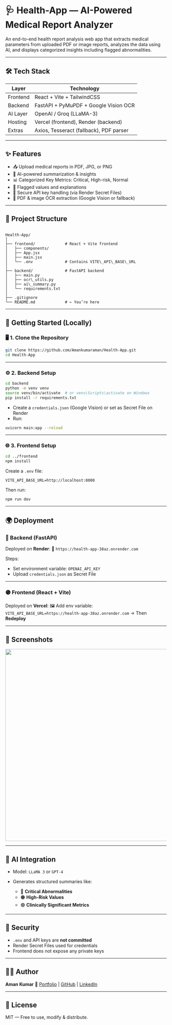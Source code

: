 # 🩺 Health-App — AI-Powered Medical Report Analyzer

An end-to-end health report analysis web app that extracts medical parameters from uploaded PDF or image reports, analyzes the data using AI, and displays categorized insights including flagged abnormalities.

---

## 🛠️ Tech Stack

| Layer     | Technology                 |
|-----------|----------------------------|
| Frontend  | React + Vite + TailwindCSS |
| Backend   | FastAPI + PyMuPDF + Google Vision OCR |
| AI Layer  | OpenAI / Groq (LLaMA-3)     |
| Hosting   | Vercel (frontend), Render (backend) |
| Extras    | Axios, Tesseract (fallback), PDF parser |

---

## ✨ Features

- 📤 Upload medical reports in PDF, JPG, or PNG
- 🧠 AI-powered summarization & insights
- 📊 Categorized Key Metrics: Critical, High-risk, Normal
- 📌 Flagged values and explanations
- 🔐 Secure API key handling (via Render Secret Files)
- 🧾 PDF & image OCR extraction (Google Vision or fallback)

---

## 📂 Project Structure

```

Health-App/
│
├── frontend/             # React + Vite frontend
│   ├── components/
│   ├── App.jsx
│   ├── main.jsx
│   └── .env              # Contains VITE\_API\_BASE\_URL
│
├── backend/              # FastAPI backend
│   ├── main.py
│   ├── ocr\_utils.py
│   ├── ai\_summary.py
│   └── requirements.txt
│
├── .gitignore
└── README.md             # ← You’re here

````

---

## 🚀 Getting Started (Locally)

### 🖥️ 1. Clone the Repository

```bash
git clone https://github.com/Amankumaraman/Health-App.git
cd Health-App
````

---

### ⚙️ 2. Backend Setup

```bash
cd backend
python -m venv venv
source venv/bin/activate  # or venv\Scripts\activate on Windows
pip install -r requirements.txt
```

* Create a `credentials.json` (Google Vision) or set as Secret File on Render
* Run:

```bash
uvicorn main:app --reload
```

---

### 🌐 3. Frontend Setup

```bash
cd ../frontend
npm install
```

Create a `.env` file:

```
VITE_API_BASE_URL=http://localhost:8000
```

Then run:

```bash
npm run dev
```

---

## 🌍 Deployment

### 🔵 Backend (FastAPI)

Deployed on **Render**:
📡 `https://health-app-38az.onrender.com`

Steps:

* Set environment variable: `OPENAI_API_KEY`
* Upload `credentials.json` as Secret File

---

### 🟣 Frontend (React + Vite)

Deployed on **Vercel**:
🖼️ Add env variable: `VITE_API_BASE_URL=https://health-app-38az.onrender.com`
→ Then **Redeploy**

---

## 📸 Screenshots

<img src="https://user-images.githubusercontent.com/your-ss-here" width="600"/>

---

## 🤖 AI Integration

* Model: `LLaMA 3` or `GPT-4`
* Generates structured summaries like:

  * 🔴 **Critical Abnormalities**
  * 🟠 **High-Risk Values**
  * 🟢 **Clinically Significant Metrics**

---

## 🔐 Security

* `.env` and API keys are **not committed**
* Render Secret Files used for credentials
* Frontend does not expose any private keys

---

## 👨‍💻 Author

**Aman Kumar**
🔗 [Portfolio](https://devaiak.vercel.app/) | [GitHub](https://github.com/Amankumaraman) | [LinkedIn](https://www.linkedin.com/in/aman-kumar-here-for-you/)

---

## 📄 License

MIT — Free to use, modify & distribute.

````

